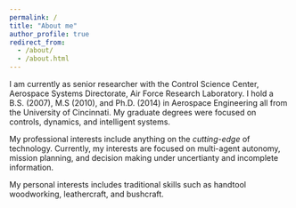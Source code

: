 ```yaml
---
permalink: /
title: "About me"
author_profile: true
redirect_from: 
  - /about/
  - /about.html
---
```


<!-- About Me
====== -->

I am currently as senior researcher with the Control Science Center, Aerospace Systems Directorate, Air Force Research Laboratory. I hold a B.S. (2007), M.S (2010), and Ph.D. (2014) in Aerospace Engineering all from the University of Cincinnati. My graduate degrees were focused on controls, dynamics, and intelligent systems.

My professional interests include anything on the *cutting-edge* of technology. Currently, my interests are focused on multi-agent autonomy, mission planning, and decision making under uncertianty and incomplete information. 

My personal interests includes traditional skills such as handtool woodworking, leathercraft, and bushcraft. 